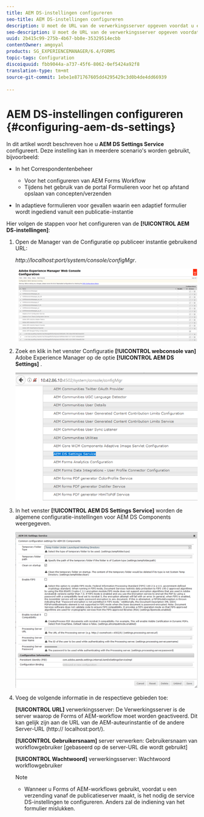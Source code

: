 ```yaml
---
title: AEM DS-instellingen configureren
seo-title: AEM DS-instellingen configureren
description: U moet de URL van de verwerkingsserver opgeven voordat u een formulier verzendt.
seo-description: U moet de URL van de verwerkingsserver opgeven voordat u een formulier verzendt.
uuid: 2b415c99-275b-4b67-bb8e-35329514ecbb
contentOwner: amgoyal
products: SG_EXPERIENCEMANAGER/6.4/FORMS
topic-tags: Configuration
discoiquuid: fbb9044a-a737-45f6-8062-0ef5424a92f8
translation-type: tm+mt
source-git-commit: 1ebe1e871767605dd4295429c3d0b4de4dd66939

---
```



# AEM DS-instellingen configureren {#configuring-aem-ds-settings}

In dit artikel wordt beschreven hoe u **AEM DS Settings Service** configureert. Deze instelling kan in meerdere scenario&#39;s worden gebruikt, bijvoorbeeld:

* In het Correspondentenbeheer

   * Voor het configureren van AEM Forms Workflow
   * Tijdens het gebruik van de portal Formulieren voor het op afstand opslaan van concepten/verzenden

* In adaptieve formulieren voor gevallen waarin een adaptief formulier wordt ingediend vanuit een publicatie-instantie

Hier volgen de stappen voor het configureren van de **[!UICONTROL AEM DS-instellingen]**:

1. Open de Manager van de Configuratie op publiceer instantie gebruikend URL:

   *http://localhost:port/system/console/configMgr*.

   ![aem_web_configuration_console](assets/aem_web_configuration_console.png)

1. Zoek en klik in het venster Configuratie **[!UICONTROL webconsole van]** Adobe Experience Manager op de optie **[!UICONTROL AEM DS Settings]** .

   ![ds_settings](assets/ds_settings.png)

1. In het venster **[!UICONTROL AEM DS Settings Service]** worden de algemene configuratie-instellingen voor AEM DS Components weergegeven.

   ![ds_settings_1](assets/ds_settings_1.png)

1. Voeg de volgende informatie in de respectieve gebieden toe:

   **[!UICONTROL URL]** verwerkingsserver: De Verwerkingsserver is de server waarop de Forms of AEM-workflow moet worden geactiveerd. Dit kan gelijk zijn aan de URL van de AEM-auteurinstantie of de andere Server-URL (http:// localhost:port/).

   **[!UICONTROL Gebruikersnaam]** server verwerken: Gebruikersnaam van workflowgebruiker [gebaseerd op de server-URL die wordt gebruikt]

   **[!UICONTROL Wachtwoord]** verwerkingsserver: Wachtwoord workflowgebruiker

   >[!NOTE]
   >
   >* Wanneer u Forms of AEM-workflows gebruikt, voordat u een verzending vanaf de publicatieserver maakt, is het nodig de service DS-instellingen te configureren. Anders zal de indiening van het formulier mislukken.

